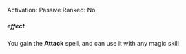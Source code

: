Activation: Passive
Ranked: No
##### effect
You gain the **Attack** spell, and can use it with any magic skill